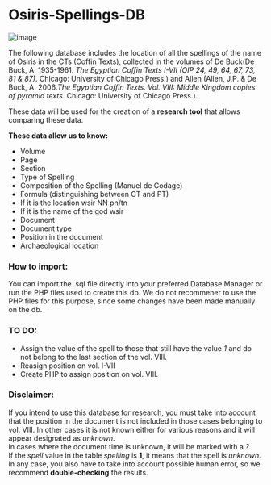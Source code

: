 # Osiris-Spellings-DB

![image](https://user-images.githubusercontent.com/104082439/210774912-9d7eee96-f8f9-4170-8058-1a836a7e15f4.png)

The following database includes the location of all the spellings of the name of Osiris in the CTs (Coffin Texts), collected in the volumes of De Buck(De Buck, A. 1935-1961. _The Egyptian Coffin Texts I-VII (OIP 24, 49, 64, 67, 73, 81 & 87)_. Chicago: University of Chicago Press.) and Allen (Allen, J.P. & De Buck, A. 2006._The Egyptian Coffin Texts. Vol. VIII: Middle Kingdom copies of pyramid texts_. Chicago: University of Chicago Press.). 

These data will be used for the creation of a __research tool__ that allows comparing these data.

__These data allow us to know:__
- Volume
- Page
- Section
- Type of Spelling
- Composition of the Spelling (Manuel de Codage)
- Formula (distinguishing between CT and PT)
- If it is the location wsir NN pn/tn
- If it is the name of the god wsir
- Document
- Document type
- Position in the document
- Archaeological location

### How to import:
You can import the .sql file directly into your preferred Database Manager or run the PHP files used to create this db.
We do not recommener to use the PHP files for this purpose, since some changes have been made manually on the db.

### TO DO:
- Assign the value of the spell to those that still have the value _1_ and do not belong to the last section of the vol. VIII.
- Reasign position on vol. I-VII
- Create PHP to assign position on vol. VIII.

### Disclaimer:
If you intend to use this database for research, you must take into account that the position in the document is not included in those cases belonging to vol. VIII. In other cases it is not known either for various reasons and it will appear designated as _unknown_.\
In cases where the document time is unknown, it will be marked with a _?_.\
If the _spell_ value in the table _spelling_ is __1__, it means that the spell is _unknown_.\
In any case, you also have to take into account possible human error, so we recommend __double-checking__ the results.
